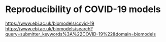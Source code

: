 # Reproducibility of COVID-19 models

https://www.ebi.ac.uk/biomodels/covid-19
https://www.ebi.ac.uk/biomodels/search?query=submitter_keywords%3A%22COVID-19%22&domain=biomodels
